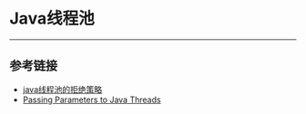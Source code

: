 # Java线程池
***

## 参考链接
- [java线程池的拒绝策略](https://www.jianshu.com/p/f0506e098c5b)
- [Passing Parameters to Java Threads](https://www.baeldung.com/java-thread-parameters)